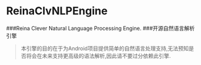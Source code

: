 ReinaClvNLPEngine
=================

###Reina Clever Natural Language Processing Engine.
###开源自然语言解析引擎

>本引擎的目的在于为Android项目提供简单的自然语言处理支持,无法预知是否将会在未来支持更高级的语法解析,因此请不要过分依赖此引擎.